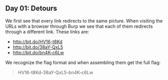 Day 01: Detours
---------------
We first see that every link redirects to the same picture. When visiting the URLs with a browser through Burp we see that each of them redirects through a different link. These links are:

- <http://bit.do/HV16-t8Kd>
- <http://bit.do/38aY-QxL5>
- <http://bit.do/bn4K-c6Lw>

We recognize the flag format and when assembling them get the full flag:

> HV16-t8Kd-38aY-QxL5-bn4K-c6Lw
